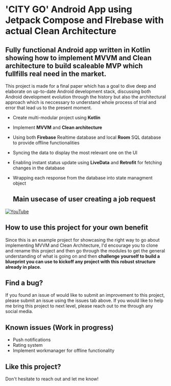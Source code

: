# 'CITY GO' Android App using Jetpack Compose and FIrebase with actual Clean Architecture

## Fully functional Android app written in Kotlin showing how to implement MVVM and Clean architecture to build scaleable MVP which fullfills real need in the market.

This project is made for a final paper which has a goal to dive deep and elaborate on up-to-date Android development stack, 
discussing both Android development evolution through the history but also the architectural approach which is neccessary 
to understand whole process of trial and error that lead us to the present moment. 

* Create multi-modular project using **Kotlin**
* Implement **MVVM** and **Clean architecture**
* Using both **Firebase** Realtime database and local **Room** SQL database to provide offline functionalities
* Syncing the data to display the most relevant one on the UI
* Enabling instant status update using **LiveData** and **Retrofit** for fetching changes in the database
* Wrapping each response from the database into state managment object


  ## Main usecase of user creating a job request
[![YouTube](http://i.ytimg.com/vi/McaCgBMKLNI/hqdefault.jpg)](https://www.youtube.com/watch?v=McaCgBMKLNI)


## How to use this project for your own benefit

Since this is an example project for showcasing the right way to go about implementing MVVM and Clean Architecture,
I'd encourage you to clone and rename this project and then go through the modules to get the general understanding 
of what is going on and then **challenge yourself to build a blueprint you can use to kickoff any project with this 
robust structure already in place.**


## Find a bug?

If you found an issue of would like to submit an improvement to this project, please submit an 
issue using the issues tab above. If you would like to help me bring this project to next level,
please reach out to me through any social media.


## Known issues (Work in progress)

- Push notifications
- Rating system
- Implement workmanager for offline functionality

## Like this project?

Don't hesitate to reach out and let me know!

